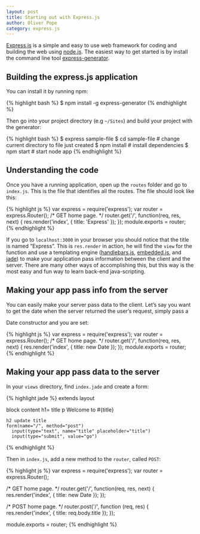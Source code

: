 ```yaml
---
layout: post
title: Starting out with Express.js
author: Oliver Pope
category: express.js
---
```


[Express.js](<expressjs.com >) is a simple and easy to use web framework for coding and building the web using [node.js](<http://nodejs.org >). The easiest way to get started is by install the command line tool [express-generator](<https://github.com/expressjs/generator >).

Building the express.js application
-----------------------------------

You can install it by running npm:

  {% highlight bash %}
  $ npm install -g express-generator
  {% endhighlight %}
  

Then go into your project directory (e.g `~/Sites`) and build your project with the generator:

  {% highlight bash %}
  $ express sample-file
  $ cd sample-file # change current directory to file just created
  $ npm install # install dependencies
  $ npm start # start node app
  {% endhighlight %}

Understanding the code
----------------------

Once you have a running application, open up the `routes` folder and go to `index.js`. This is the file that identifies all the routes. The file should look like this:


  {% highlight js %}
  var express = require('express');
  var router = express.Router();
  /* GET home page. */
  router.get('/', function(req, res, next) {
      res.render('index', { title: 'Express' });
  });
  module.exports = router;
  {% endhighlight %}

If you go to `localhost:3000` in your browser you should notice that the title is named “Express”. This is `res.render` in action, he will find the `view` for the function and use a templating engine ([handlebars.js](<http://handlebarsjs.com>), [embedded.js](<http://www.embeddedjs.com/ >), and [jade](<http://jade-lang.com >)) to make your application pass information between the client and the server. There are many other ways of accomplishing this, but this way is the most easy and fun way to learn back-end java-scripting.

Making your app pass info from the server
-----------------------------------------

You can easily make your server pass data to the client. Let’s say you want to get the date when the server returned the user’s request, simply pass a

Date constructor and you are set:

  {% highlight js %}
  var express = require('express');
  var router = express.Router();
  /* GET home page. */
  router.get('/', function(req, res, next) {
      res.render('index', { title: new Date });
  });
  module.exports = router;
  {% endhighlight %}

Making your app pass data to the server
---------------------------------------

In your `views` directory, find `index.jade` and create a form:

  {% highlight jade %}
  extends layout

  block content
    h1= title
    p Welcome to #{title}

    h2 update title
    form(name="/", method="post")
      input(type="text", name="title" placeholder="title")
      input(type="submit", value="go")
  {% endhighlight %}

Then in `index.js`, add a new method to the `router`, called `POST`:

  {% highlight js %}
  var express = require('express');
  var router = express.Router();

  /* GET home page. */
  router.get('/', function(req, res, next) {
      res.render('index', { title: new Date });
  });

  /* POST home page. */
  router.post('/', function (req, res) {
      res.render('index', { title: req.body.title });
  });

  module.exports = router;
  {% endhighlight %}

